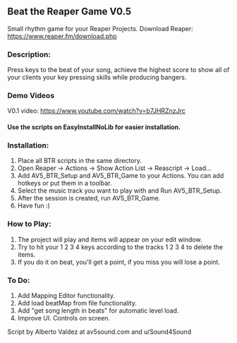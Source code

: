 ## Beat the Reaper Game V0.5

Small rhythm game for your Reaper Projects. Download Reaper: https://www.reaper.fm/download.php

### Description: 
Press keys to the beat of your song, achieve the highest score to show 
all of your clients your key pressing skills while producing bangers.

### Demo Videos
V0.1 video: https://www.youtube.com/watch?v=b7JHRZnzJrc

#### Use the scripts on EasyInstallNoLib for easier installation.

### Installation: 
1. Place all BTR scripts in the same directory.
2. Open Reaper -> Actions -> Show Action List -> Reascript -> Load...
3. Add AV5_BTR_Setup and AV5_BTR_Game to your Actions. You can add hotkeys or put them in a toolbar.
4. Select the music track you want to play with and Run AV5_BTR_Setup.
5. After the session is created, run AV5_BTR_Game.
6. Have fun :)

### How to Play:
1. The project will play and items will appear on your edit window.
2. Try to hit your 1 2 3 4 keys according to the tracks 1 2 3 4 to delete the items.
3. If you do it on beat, you'll get a point, if you miss you will lose a point.

### To Do:
1. Add Mapping Editor functionality.
2. Add load beatMap from file functionality.
3. Add "get song length in beats" for automatic level load.
4. Improve UI. Controls on screen.

Script by Alberto Valdez at av5sound.com and u/Sound4Sound

